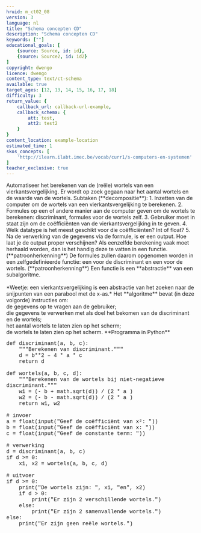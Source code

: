 ```yaml
---
hruid: m_ct02_08
version: 3
language: nl
title: "Schema concepten CD"
description: "Schema concepten CD"
keywords: [""]
educational_goals: [
    {source: Source, id: id}, 
    {source: Source2, id: id2}
]
copyright: dwengo
licence: dwengo
content_type: text/ct-schema
available: true
target_ages: [12, 13, 14, 15, 16, 17, 18]
difficulty: 3
return_value: {
    callback_url: callback-url-example,
    callback_schema: {
        att: test,
        att2: test2
    }
}
content_location: example-location
estimated_time: 1
skos_concepts: [
    'http://ilearn.ilabt.imec.be/vocab/curr1/s-computers-en-systemen'
]
teacher_exclusive: true
---
```


<context>
Automatiseer het berekenen van de (reële) wortels van een vierkantsvergelijking. Er wordt op zoek gegaan naar het aantal wortels en de waarde van de wortels.
</context>
<decomposition>
Subtaken (**decompositie**):
1. Inzetten van de computer om de wortels van een vierkantsvergelijking te berekenen. 
2. Formules op een of andere manier aan de computer geven om de wortels te berekenen: discriminant, formules voor de wortels zelf.
3. Gebruiker moet in staat zijn om de coëfficiënten van de vierkantsvergelijking in te geven.
4. Welk datatype is het meest geschikt voor die coëfficiënten? Int of float?
5. Na de verwerking van de gegevens via de formule, is er een output. Hoe laat je de output proper verschijnen?
</decomposition>
<patternRecognition>
Als eenzelfde berekening vaak moet herhaald worden, dan is het handig deze te vatten in een functie. (**patroonherkenning**)
De formules zullen daarom opgenomen worden in een zelfgedefinieerde functie: een voor de discriminant en een voor de wortels.
 (**patroonherkenning**)
</patternRecognition>
<abstraction>
Een functie is een **abstractie** van een subalgoritme.<br><br>
*Weetje: een vierkantsvergelijking is een abstractie van het zoeken naar de snijpunten van een parabool met de x-as.*
</abstraction>
<algorithms>
Het **algoritme** bevat (in deze volgorde) instructies om:<br>
de gegevens op te vragen aan de gebruiker;<br>
die gegevens te verwerken met als doel het bekomen van de discriminant en de wortels;<br>
het aantal wortels te laten zien op het scherm;<br>
de wortels te laten zien op het scherm. 
</algorithms>
<implementation>
**Programma in Python**<br>
<div class="alert alert-box alert-secondary"><p style="  font-family: 'Courier New', monospace;">
def discriminant(a, b, c):<br>
&nbsp;&nbsp;&nbsp;&nbsp;"""Berekenen van discriminant."""<br>
&nbsp;&nbsp;&nbsp;&nbsp;d = b**2 – 4 * a * c<br>
&nbsp;&nbsp;&nbsp;&nbsp;return d<br><br>
def wortels(a, b, c, d):<br>
&nbsp;&nbsp;&nbsp;&nbsp;"""Berekenen van de wortels bij niet-negatieve discriminant."""<br>
&nbsp;&nbsp;&nbsp;&nbsp;w1 = (- b + math.sqrt(d)) / (2 * a )<br>
&nbsp;&nbsp;&nbsp;&nbsp;w2 = (- b - math.sqrt(d)) / (2 * a )<br>
&nbsp;&nbsp;&nbsp;&nbsp;return w1, w2<br><br>
# invoer<br>
a = float(input("Geef de coëfficiënt van x²: "))<br>
b = float(input("Geef de coëfficiënt van x: "))<br>
c = float(input("Geef de constante term: "))<br><br>
# verwerking<br>
d = discriminant(a, b, c)<br>
if d >= 0:<br>
&nbsp;&nbsp;&nbsp;&nbsp;x1, x2 = wortels(a, b, c, d)<br><br>
# uitvoer<br>
if d >= 0:<br>
&nbsp;&nbsp;&nbsp;&nbsp;print("De wortels zijn: ", x1, "en", x2)<br>
&nbsp;&nbsp;&nbsp;&nbsp;if d > 0:<br>
&nbsp;&nbsp;&nbsp;&nbsp;&nbsp;&nbsp;&nbsp;&nbsp;print("Er zijn 2 verschillende wortels.")<br> 
&nbsp;&nbsp;&nbsp;&nbsp;else:<br>
&nbsp;&nbsp;&nbsp;&nbsp;&nbsp;&nbsp;&nbsp;&nbsp;print("Er zijn 2 samenvallende wortels.")<br>
else:<br>
&nbsp;&nbsp;&nbsp;&nbsp;print("Er zijn geen reële wortels.")    
</p>
</div>
</implementation>

